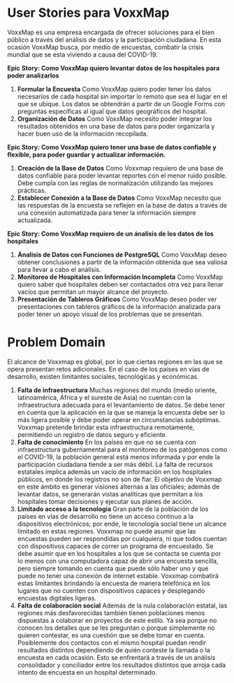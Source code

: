 # User Stories para VoxxMap

VoxxMap es una empresa encargada de ofrecer soluciones para el bien público a través del análisis de datos y la participación ciudadana. En esta ocasión VoxxMap busca, por medio de encuestas, combatir la crisis mundial que se esta viviendo a causa del COVID-19.


**Epic Story: Como VoxxMap quiero levantar datos de los hospitales para poder analizarlos**

1. **Formular la Encuesta** Como VoxxMap quiero poder tener los datos necesarios de cada hospital sin importar lo remoto que sea el lugar en el que se ubique. Los datos se obtendrán a partir de un Google Forms con preguntas específicas al igual que datos geográficos del hospital.
2. **Organización de Datos** Como VoxxMap necesito poder integrar los resultados obtenidos en una base de datos para poder organizarla y hacer buen uso de la información recopilada.

**Epic Story: Como VoxxMap quiero tener una base de datos confiable y flexible, para poder guardar y actualizar información.**

1. **Creación de la Base de Datos** Como Voxxmap requiero de una base de datos confiable para poder levantar reportes con el menor ruido posible. Debe cumpla con las reglas de normalización utilizando las mejores prácticas.
2. **Establecer Conexión a la Base de Datos** Como VoxxMap necesito que las respuestas de la encuesta se reflejen en la base de datos a través de una conexión automatizada para tener la información siempre actualizada.

**Epic Story: Como VoxxMap requiero de un ánalisis de los datos de los hospitales**

1. **Ánalisis de Datos con Funciones de PostgreSQL** Como VoxxMap deseo obtener conclusiones a partir de la información obtenida que sea valiosa para llevar a cabo el análisis.
2. **Monitoreo de Hospitales con Información Incompleta** Como VoxxMap quiero saber qué hospitales deben  ser contactados otra vez para llenar vacíos que permitan un mayor alcance del proyecto.
3. **Presentación de Tableros Gráficos** Como VoxxMap deseo poder ver presentaciones con tableros gráficos de la información analizada para poder tener un apoyo visual de los problemas que se presentan.

# Problem Domain

El alcance de Voxxmap es global, por lo que ciertas regiones en las que se opera presentan retos adicionales. En el caso de los países en vías de desarrollo, existen limitantes sociales, tecnológicas y económicas. 

1. **Falta de infraestructura** Muchas regiones del mundo (medio oriente, latinoamérica, África y el sureste de Asia) no cuentan con la infraestructura adecuada para el levantamiento de datos. Se debe tener en cuenta que la aplicación en la que se maneja la encuesta debe ser lo más ligera posible y debe poder operar en circunstancias subóptimas. Voxxmap pretende brindar esta infraestructura remotamente, permitiendo un registro de datos seguro y eficiente.  
2. **Falta de conocimiento** En los países en que no se cuenta con infraestructura gubernamental para el monitoreo de los patógenos como el COVID-19, la población general está menos informada y por ende la participación ciudadana tiende a ser más débil. La falta de recursos estatales implica además un vacío de información en los hospitales públicos, en donde los registros no son de fiar. El objetivo de Voxxmap en este ámbito es generar visiones alternas a las oficiales; además de levantar datos, se generarán vistas analíticas que permitan a los hospitales tomar decisiones y ejecutar sus planes de acción.  
3. **Limitado acceso a la tecnología** Gran parte de la población de los países en vías de desarrollo no tiene un acceso continuo a la dispositivos electrónicos; por ende, le tecnología social tiene un alcance limitado en estas regiones. Voxxmap no puede asumir que las encuestas pueden ser respondidas por cualquiera, ni que todos cuentan con dispositivos capaces de correr un programa de encuestado. Se debe asumir que en los hospitales a los que se contacta se cuenta por lo menos con una computadora capaz de abrir una encuesta sencilla, pero siempre tomando en cuenta que puede sólo haber uno y que puede no tener una conexión de internet estable. Voxxmap combatirá estas limitantes brindando la encuesta de manera telefónica en los lugares que no cuenten con dispositivos capaces y desplegando encuestas digitales ligeras. 
4. **Falta de colaboración social** Además de la nula colaboración estatal, las regiones más desfavorecidas también tienen poblaciones menos dispuestas a colaborar en proyectos de este estilo. Ya sea porque no conocen los detalles que se les preguntan o porque simplemente no quieren contestar, es una cuestión que se debe tomar en cuenta. Posiblemente dos contactos con el mismo hospital puedan rendir resultados distintos dependiendo de quién conteste la llamada o la encuesta en cada ocasión. Esto se enfrentará a través de un análisis consolidador y conciliador entre los resultados distintos que arroja cada intento de encuesta en un hospital determinado.  



